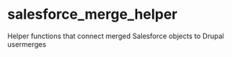 # salesforce_merge_helper
Helper functions that connect merged Salesforce objects to Drupal usermerges
